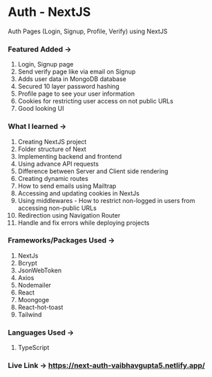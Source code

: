 # Auth - NextJS
 Auth Pages (Login, Signup, Profile, Verify) using NextJS

### Featured Added ->
1) Login, Signup page
2) Send verify page like via email on Signup
3) Adds user data in MongoDB database
4) Secured 10 layer password hashing
5) Profile page to see your user information
6) Cookies for restricting user access on not public URLs
7) Good looking UI

### What I learned ->
1) Creating NextJS project
2) Folder structure of Next
3) Implementing backend and frontend
4) Using advance API requests
5) Difference between Server and Client side rendering
6) Creating dynamic routes
7) How to send emails using Mailtrap
8) Accessing and updating cookies in NextJs
9) Using middlewares - How to restrict non-logged in users from accessing non-public URLs
10) Redirection using Navigation Router
11) Handle and fix errors while deploying projects

### Frameworks/Packages Used ->
1) NextJs
2) Bcrypt
3) JsonWebToken
4) Axios
5) Nodemailer
6) React
7) Moongoge
8) React-hot-toast
9) Tailwind

### Languages Used ->
1) TypeScript

### Live Link -> https://next-auth-vaibhavgupta5.netlify.app/
